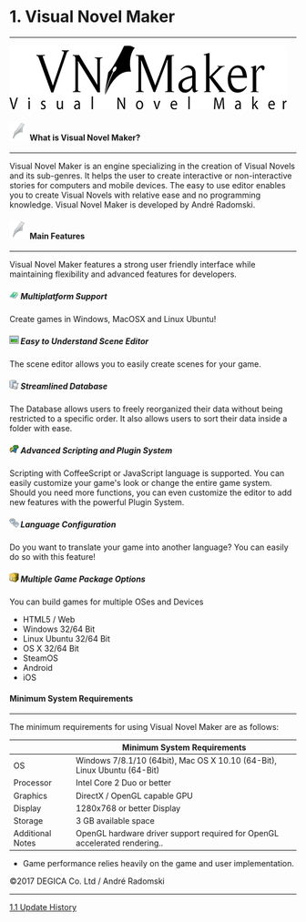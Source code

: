 # 1. Visual Novel Maker

---

![](resources/A2B86140CF376B7CFDD17F8E17FD6101.png)

#### ![](resources/202E6559154CB7974E55B61DC9344BF6.png) What is Visual Novel Maker?

---

Visual Novel Maker is an engine specializing in the creation of Visual Novels and its sub-genres. It helps the user to create interactive or non-interactive stories for computers and mobile devices. The easy to use editor enables you to create Visual Novels with relative ease and no programming knowledge. Visual Novel Maker is developed by André Radomski.

#### ![](resources/202E6559154CB7974E55B61DC9344BF6.png) Main Features

---

Visual Novel Maker features a strong user friendly interface while maintaining flexibility and advanced features for developers.

##### ![](resources/98FFB71AED9925480ECFC5AED3A1BA47.png) Multiplatform Support

Create games in Windows, MacOSX and Linux Ubuntu!

##### ![](resources/D7AABA736C50BAA3277D30423482E097.png) Easy to Understand Scene Editor

The scene editor allows you to easily create scenes for your game.

##### ![](resources/4AB3ADF1F8095229BFB492C946E8EE1B.png) Streamlined Database

The Database allows users to freely reorganized their data without being restricted to a specific order. It also allows users to sort their data inside a folder with ease.

##### ![](resources/687DF77A9477639363855E9F65FEC11E.png) Advanced Scripting and Plugin System

Scripting with CoffeeScript or JavaScript language is supported. You can easily customize your game's look or change the entire game system. Should you need more functions, you can even customize the editor to add new features with the powerful Plugin System.

##### ![](resources/3E64202D67916A8F48D2F8367FD28371.png) Language Configuration

Do you want to translate your game into another language? You can easily do so with this feature!

##### ![](resources/C70D6836B03710938553995EB5F5A640.png) Multiple Game Package Options

You can build games for multiple OSes and Devices

* HTML5 / Web
* Windows 32/64 Bit
* Linux Ubuntu 32/64 Bit
* OS X 32/64 Bit
* SteamOS
* Android
* iOS

#### Minimum System Requirements

---

The minimum requirements for using Visual Novel Maker are as follows:

||Minimum System Requirements|
|---|---|
|OS|Windows 7/8.1/10 (64bit), Mac OS X 10.10 (64-Bit), Linux Ubuntu (64-Bit)|
|Processor|Intel Core 2 Duo or better|
|Graphics|DirectX / OpenGL capable GPU|
|Display|1280x768 or better Display|
|Storage|3 GB available space|
|Additional Notes|OpenGL hardware driver support required for OpenGL accelerated rendering..|

* Game performance relies heavily on the game and user implementation.

©2017 DEGICA Co. Ltd / André Radomski

---
[1.1 Update History](1.1%20Update%20History)
